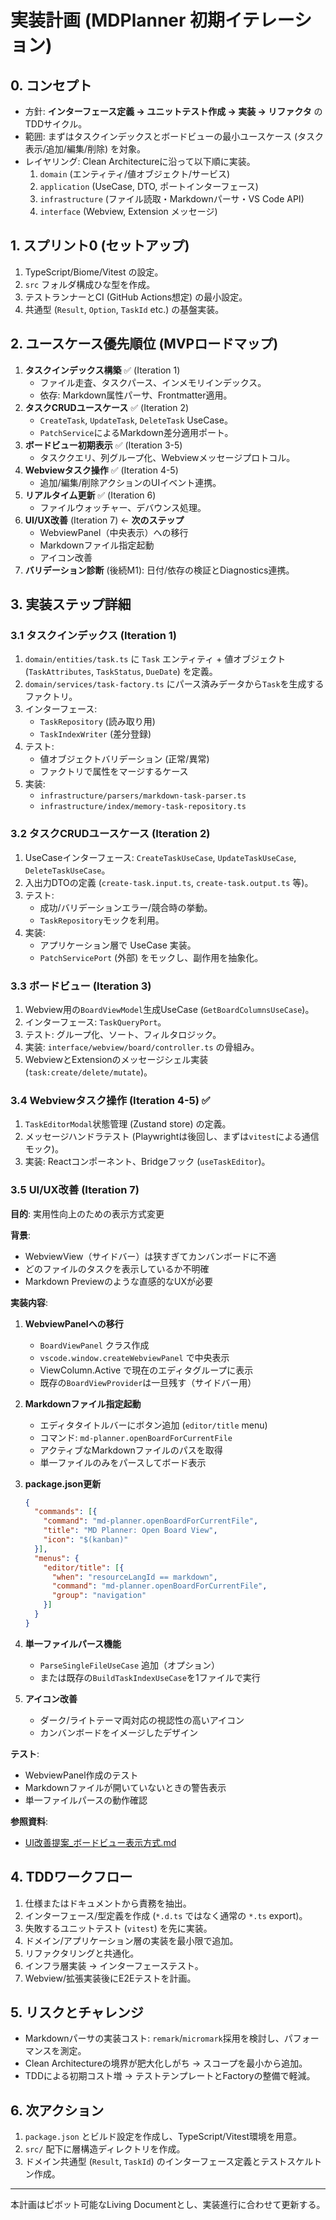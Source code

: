 # 実装計画 (MDPlanner 初期イテレーション)

## 0. コンセプト
- 方針: **インターフェース定義 → ユニットテスト作成 → 実装 → リファクタ** のTDDサイクル。
- 範囲: まずはタスクインデックスとボードビューの最小ユースケース (タスク表示/追加/編集/削除) を対象。
- レイヤリング: Clean Architectureに沿って以下順に実装。
  1. `domain` (エンティティ/値オブジェクト/サービス)
  2. `application` (UseCase, DTO, ポートインターフェース)
  3. `infrastructure` (ファイル読取・Markdownパーサ・VS Code API)
  4. `interface` (Webview, Extension メッセージ)

## 1. スプリント0 (セットアップ)
1. TypeScript/Biome/Vitest の設定。
2. `src` フォルダ構成ひな型を作成。
3. テストランナーとCI (GitHub Actions想定) の最小設定。
4. 共通型 (`Result`, `Option`, `TaskId` etc.) の基盤実装。

## 2. ユースケース優先順位 (MVPロードマップ)
1. **タスクインデックス構築** ✅ (Iteration 1)
   - ファイル走査、タスクパース、インメモリインデックス。
   - 依存: Markdown属性パーサ、Frontmatter適用。
2. **タスクCRUDユースケース** ✅ (Iteration 2)
   - `CreateTask`, `UpdateTask`, `DeleteTask` UseCase。
   - `PatchService`によるMarkdown差分適用ポート。
3. **ボードビュー初期表示** ✅ (Iteration 3-5)
   - タスククエリ、列グループ化、Webviewメッセージプロトコル。
4. **Webviewタスク操作** ✅ (Iteration 4-5)
   - 追加/編集/削除アクションのUIイベント連携。
5. **リアルタイム更新** ✅ (Iteration 6)
   - ファイルウォッチャー、デバウンス処理。
6. **UI/UX改善** (Iteration 7) ← **次のステップ**
   - WebviewPanel（中央表示）への移行
   - Markdownファイル指定起動
   - アイコン改善
7. **バリデーション診断** (後続M1): 日付/依存の検証とDiagnostics連携。

## 3. 実装ステップ詳細
### 3.1 タスクインデックス (Iteration 1)
1. `domain/entities/task.ts` に `Task` エンティティ + 値オブジェクト (`TaskAttributes`, `TaskStatus`, `DueDate`) を定義。
2. `domain/services/task-factory.ts` にパース済みデータから`Task`を生成するファクトリ。
3. インターフェース:
   - `TaskRepository` (読み取り用)
   - `TaskIndexWriter` (差分登録)
4. テスト:
   - 値オブジェクトバリデーション (正常/異常)
   - ファクトリで属性をマージするケース
5. 実装:
   - `infrastructure/parsers/markdown-task-parser.ts`
   - `infrastructure/index/memory-task-repository.ts`

### 3.2 タスクCRUDユースケース (Iteration 2)
1. UseCaseインターフェース: `CreateTaskUseCase`, `UpdateTaskUseCase`, `DeleteTaskUseCase`。
2. 入出力DTOの定義 (`create-task.input.ts`, `create-task.output.ts` 等)。
3. テスト:
   - 成功/バリデーションエラー/競合時の挙動。
   - `TaskRepository`モックを利用。
4. 実装:
   - アプリケーション層で UseCase 実装。
   - `PatchServicePort` (外部) をモックし、副作用を抽象化。

### 3.3 ボードビュー (Iteration 3)
1. Webview用の`BoardViewModel`生成UseCase (`GetBoardColumnsUseCase`)。
2. インターフェース: `TaskQueryPort`。
3. テスト: グループ化、ソート、フィルタロジック。
4. 実装: `interface/webview/board/controller.ts` の骨組み。
5. WebviewとExtensionのメッセージシェル実装 (`task:create/delete/mutate`)。

### 3.4 Webviewタスク操作 (Iteration 4-5) ✅
1. `TaskEditorModal`状態管理 (Zustand store) の定義。
2. メッセージハンドラテスト (Playwrightは後回し、まずは`vitest`による通信モック)。
3. 実装: Reactコンポーネント、Bridgeフック (`useTaskEditor`)。

### 3.5 UI/UX改善 (Iteration 7)
**目的**: 実用性向上のための表示方式変更

**背景**:
- WebviewView（サイドバー）は狭すぎてカンバンボードに不適
- どのファイルのタスクを表示しているか不明確
- Markdown Previewのような直感的なUXが必要

**実装内容**:

1. **WebviewPanelへの移行**
   - `BoardViewPanel` クラス作成
   - `vscode.window.createWebviewPanel` で中央表示
   - ViewColumn.Active で現在のエディタグループに表示
   - 既存の`BoardViewProvider`は一旦残す（サイドバー用）

2. **Markdownファイル指定起動**
   - エディタタイトルバーにボタン追加 (`editor/title` menu)
   - コマンド: `md-planner.openBoardForCurrentFile`
   - アクティブなMarkdownファイルのパスを取得
   - 単一ファイルのみをパースしてボード表示

3. **package.json更新**
   ```json
   {
     "commands": [{
       "command": "md-planner.openBoardForCurrentFile",
       "title": "MD Planner: Open Board View",
       "icon": "$(kanban)"
     }],
     "menus": {
       "editor/title": [{
         "when": "resourceLangId == markdown",
         "command": "md-planner.openBoardForCurrentFile",
         "group": "navigation"
       }]
     }
   }
   ```

4. **単一ファイルパース機能**
   - `ParseSingleFileUseCase` 追加（オプション）
   - または既存の`BuildTaskIndexUseCase`を1ファイルで実行

5. **アイコン改善**
   - ダーク/ライトテーマ両対応の視認性の高いアイコン
   - カンバンボードをイメージしたデザイン

**テスト**:
- WebviewPanel作成のテスト
- Markdownファイルが開いていないときの警告表示
- 単一ファイルパースの動作確認

**参照資料**:
- [UI改善提案_ボードビュー表示方式.md](./UI改善提案_ボードビュー表示方式.md)

## 4. TDDワークフロー
1. 仕様またはドキュメントから責務を抽出。
2. インターフェース/型定義を作成 (`*.d.ts` ではなく通常の `*.ts` export)。
3. 失敗するユニットテスト (`vitest`) を先に実装。
4. ドメイン/アプリケーション層の実装を最小限で追加。
5. リファクタリングと共通化。
6. インフラ層実装 → インターフェーステスト。
7. Webview/拡張実装後にE2Eテストを計画。

## 5. リスクとチャレンジ
- Markdownパーサの実装コスト: `remark`/`micromark`採用を検討し、パフォーマンスを測定。
- Clean Architectureの境界が肥大化しがち → スコープを最小から追加。
- TDDによる初期コスト増 → テストテンプレートとFactoryの整備で軽減。

## 6. 次アクション
1. `package.json` とビルド設定を作成し、TypeScript/Vitest環境を用意。
2. `src/` 配下に層構造ディレクトリを作成。
3. ドメイン共通型 (`Result`, `TaskId`) のインターフェース定義とテストスケルトン作成。

---
本計画はピボット可能なLiving Documentとし、実装進行に合わせて更新する。
